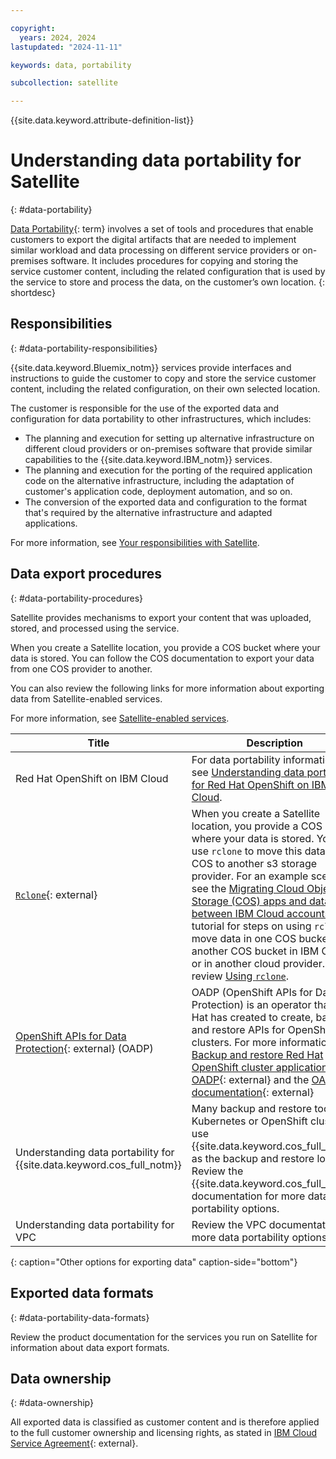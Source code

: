 ```yaml
---

copyright:
  years: 2024, 2024
lastupdated: "2024-11-11"

keywords: data, portability

subcollection: satellite

---
```


{{site.data.keyword.attribute-definition-list}}

# Understanding data portability for Satellite
{: #data-portability}

[Data Portability](#x2113280){: term} involves a set of tools and procedures that enable customers to export the digital artifacts that are needed to implement similar workload and data processing on different service providers or on-premises software. It includes procedures for copying and storing the service customer content, including the related configuration that is used by the service to store and process the data, on the customer’s own location.
{: shortdesc}

## Responsibilities
{: #data-portability-responsibilities}

{{site.data.keyword.Bluemix_notm}} services provide interfaces and instructions to guide the customer to copy and store the service customer content, including the related configuration, on their own selected location.

The customer is responsible for the use of the exported data and configuration for data portability to other infrastructures, which includes:

- The planning and execution for setting up alternative infrastructure on different cloud providers or on-premises software that provide similar capabilities to the {{site.data.keyword.IBM_notm}} services.
- The planning and execution for the porting of the required application code on the alternative infrastructure, including the adaptation of customer's application code, deployment automation, and so on.
- The conversion of the exported data and configuration to the format that's required by the alternative infrastructure and adapted applications.

For more information, see [Your responsibilities with Satellite](/docs/satellite?topic=satellite-responsibilities).


## Data export procedures
{: #data-portability-procedures}

Satellite provides mechanisms to export your content that was uploaded, stored, and processed using the service.

When you create a Satellite location, you provide a COS bucket where your data is stored. You can follow the COS documentation to export your data from one COS provider to another.

You can also review the following links for more information about exporting data from Satellite-enabled services. 

For more information, see [Satellite-enabled services](/docs/satellite?topic=satellite-managed-services).


| Title | Description |
| --- | --- |
| Red Hat OpenShift on IBM Cloud | For data portability information, see [Understanding data portability for Red Hat OpenShift on IBM Cloud](/docs/openshift?topic=openshift-data-portability). |
| [`Rclone`](https://rclone.org/){: external} | When you create a Satellite location, you provide a COS bucket where your data is stored. You can use `rclone` to move this data from COS to another s3 storage provider. For an example scenario, see the [Migrating Cloud Object Storage (COS) apps and data between IBM Cloud accounts](/docs/openshift?topic=openshift-storage-cos-app-migration) tutorial for steps on using `rclone` to move data in one COS bucket to another COS bucket in IBM Cloud or in another cloud provider. Also, review [Using `rclone`](/docs/cloud-object-storage?topic=cloud-object-storage-rclone). |
| [OpenShift APIs for Data Protection](https://access.redhat.com/articles/5456281){: external} (OADP) | OADP (OpenShift APIs for Data Protection) is an operator that Red Hat has created to create, backup, and restore APIs for OpenShift clusters. For more information, see [Backup and restore Red Hat OpenShift cluster applications with OADP](https://developer.ibm.com/tutorials/awb-backup-and-restore-redhat-openshift-clusters-with-oadp/){: external} and the [OADP documentation](https://docs.openshift.com/container-platform/4.17/backup_and_restore/application_backup_and_restore/oadp-intro.html){: external} |
| Understanding data portability for {{site.data.keyword.cos_full_notm}} | Many backup and restore tools for Kubernetes or OpenShift clusters use {{site.data.keyword.cos_full_notm}} as the backup and restore location. Review the {{site.data.keyword.cos_full_notm}} documentation for more data portability options. |
| Understanding data portability for VPC | Review the VPC documentation for more data portability options. |
{: caption="Other options for exporting data" caption-side="bottom"}


## Exported data formats
{: #data-portability-data-formats}


Review the product documentation for the services you run on Satellite for information about data export formats.




## Data ownership
{: #data-ownership}

All exported data is classified as customer content and is therefore applied to the full customer ownership and licensing rights, as stated in [IBM Cloud Service Agreement](https://www.ibm.com/support/customer/csol/terms/?id=Z126-6304_WS){: external}.
